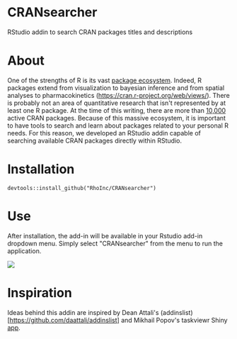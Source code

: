 # CRANsearcher
RStudio addin to search CRAN packages titles and descriptions

# About 
One of the strengths of R is its vast [package ecosystem](https://cran.r-project.org/web/packages/available_packages_by_name.html). Indeed, R packages extend from visualization to bayesian inference and from spatial analyses to pharmacokinetics (https://cran.r-project.org/web/views/). There is probably not an area of quantitative research that isn't represented by at least one R package. At the time of this writing, there are more than [10,000](https://rdrr.io/all/cran/) active CRAN packages. Because of this massive ecosystem, it is important to have tools to search and learn about packages related to your personal R needs. For this reason, we developed an RStudio addin capable of searching available CRAN packages directly within RStudio.

# Installation
```devtools::install_github("RhoInc/CRANsearcher")```

# Use
After installation, the add-in will be available in your Rstudio add-in dropdown menu.  Simply select "CRANsearcher" from the menu to run the application.  

![](/inst/image/CRANsearcher_addin.gif)

# Inspiration

Ideas behind this addin are inspired by Dean Attali's (addinslist)[https://github.com/daattali/addinslist] and Mikhail Popov's taskviewr Shiny [app](https://github.com/bearloga/taskviewr). 
